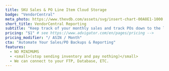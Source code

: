 ```yaml
---
title: SKU Sales & PO Line Item Cloud Storage
badge: "VendorCentral"
meta_photo: https://www.thevdb.com/assets/svg/insert-chart-00A8E1-1000.svg
short_title: VendorCentral Reporting
subtitle: "Keep track of your monthly sales and track POs down to the line-item."
pricing: "$1" # see https://www.advigator.com/en/pages/pricing -->
pricing_modifier: "/ ASIN / Month"
cta: "Automate Your Sales/PO Backups & Reporting"
features:
  - NO MINIMUMS
  - <small>(stop sending inventory and pay nothing)</small>
  - We can connect to your FTP, Database, ETC.
---
```

